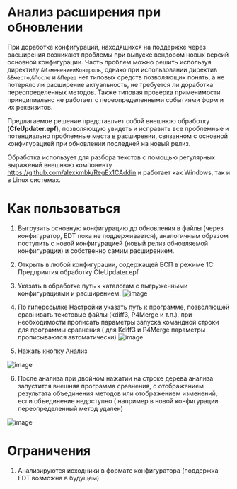 # Анализ расширения при обновлении
При доработке конфигураций, находящихся на поддержке через расширения возникают проблемы при выпуске вендором новых версий основной конфигурации.
Часть проблем можно решить используя директиву ```&ИзменениеиКонтроль```, однако при использовании директив ```&Вместо```,```&После``` и ```&Перед``` нет типовых средств позволяющих понять, а не потеряло ли расширение актуальность, не требуется ли доработка переопределенных методов.
Также типовая проверка применимости принципиально не работает с переопределенными событиями форм и их реквизитов.
<br>

Предлагаемое решение представляет собой внешнюю обработку (**CfeUpdater.epf**), позволяющую увидеть и исправить все проблемные и потенциально проблемные места в расширении, связанном с основной конфигурацией при обновлении последней на новый релиз.
<br>

Обработка использует для разбора текстов с помощью регулярных выражений внешнюю компоненту https://github.com/alexkmbk/RegEx1CAddin и работает как Windows, так и в Linux системах.
# Как пользоваться
1. Выгрузить основную конфигурацию до обновления в файлы (через конфигуратор, EDT пока не поддерживается), аналогичным образом поступить с новой конфигурацией (новый релиз обновляемой конфигурации) и собственно самим расширением.
2. Открыть в любой конфигурации, содержащей БСП в режиме 1С: Предприятия обработку CfeUpdater.epf
3. Указать в обработке путь к каталогам с выгруженными конфигурациями и расширением.
![image](https://user-images.githubusercontent.com/6578710/208846995-cb4e0472-360a-4768-99b4-14aad40945ef.png)

4. По гиперссылке Настройки указать путь к программе, позволяющей сравнивать текстовые файлы (kdiff3, P4Merge и т.п.), при необходимости прописать параметры запуска командной строки для программы сравнения ( для Kdiff3 и P4Merge параметры прописываются автоматически)
![image](https://user-images.githubusercontent.com/6578710/208847707-306bdf86-4c71-4636-9160-6247275701f1.png)
 
 5. Нажать кнопку Анализ

![image](https://user-images.githubusercontent.com/6578710/211742138-a10a7095-731f-4de6-ae29-60409fa519a5.png)

 
 6. После анализа при двойном нажатии на строке дерева анализа запустится внешняя программа сравнения, с отображением результата объединения методов или отображением изменений, если объединение недоступно ( например в новой конфигурации переопределенный метод удален)
 
![image](https://user-images.githubusercontent.com/6578710/208848342-99a0b966-c9e9-4ef5-95a1-09f07d40c29d.png)

# Ограничения
1. Анализируются исходники в формате конфигуратора (поддержка EDT возможна в будущем)
